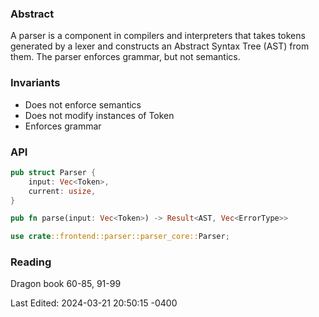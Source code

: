 ### Abstract

A parser is a component in compilers and interpreters that takes tokens generated by a lexer and constructs an Abstract Syntax Tree (AST) from them. The parser enforces grammar, but not semantics. 

### Invariants
- Does not enforce semantics
- Does not modify instances of Token
- Enforces grammar

### API
```rust
pub struct Parser {
    input: Vec<Token>,
    current: usize,
}

pub fn parse(input: Vec<Token>) -> Result<AST, Vec<ErrorType>>

use crate::frontend::parser::parser_core::Parser;
```

### Reading
Dragon book 60-85, 91-99

Last Edited: 2024-03-21 20:50:15 -0400

